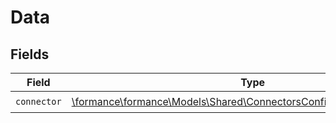 # Data


## Fields

| Field                                                                                                                            | Type                                                                                                                             | Required                                                                                                                         | Description                                                                                                                      |
| -------------------------------------------------------------------------------------------------------------------------------- | -------------------------------------------------------------------------------------------------------------------------------- | -------------------------------------------------------------------------------------------------------------------------------- | -------------------------------------------------------------------------------------------------------------------------------- |
| `connector`                                                                                                                      | [\formance\formance\Models\Shared\ConnectorsConfigsResponseConnector](../../models/shared/ConnectorsConfigsResponseConnector.md) | :heavy_check_mark:                                                                                                               | N/A                                                                                                                              |